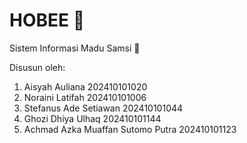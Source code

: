 # HOBEE 🐝
Sistem Informasi Madu Samsi 🐝

Disusun oleh:
1. Aisyah Auliana 202410101020
2. Noraini Latifah 202410101006
3. Stefanus Ade Setiawan 202410101044
4. Ghozi Dhiya Ulhaq 202410101144
5. Achmad Azka Muaffan Sutomo Putra 202410101123
